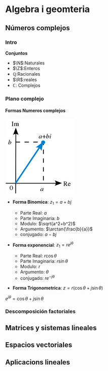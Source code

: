 # Algebra i geomteria

## Números complejos

### Intro

**Conjuntos**

- $\N$:Naturales
- $\Z$:Enteros
- $\mathbb{Q}$:Racionales
- $\R$:reales
- $\mathbb{C}$: Complejos

### Plano complejo

#### Formas Numeros complejos

![Plano complejo](Imagenes/AG/Complex_number_illustration.svg.png)

- **Forma Binomica**: $z_1=a+bj$
  - Parte Real: $a$
  - Parte Imaginaria: $b$
  - Modulo: $\sqrt{a^2+b^2}$
  - Argumento: $\arctan{\frac{b}{a}}$
  - conjugado: $a-bj$
- **Forma exponencial**: $z_1=re^{j \theta}$

  - Parte Real: $r\cos{\theta}$
  - Parte Imaginaria: $r\sin{\theta}$
  - Modulo: $r$
  - Argumento: $\theta$
  - conjugado: $re^{-j\theta}$

- **Forma Trigonometrica**:
  $z=r(\cos{\theta}+j\sin{\theta})$
  

$e^{j\theta} = \cos{\theta}+j\sin{\theta}$

### Descomposición factoriales

## Matrices y sistemas lineales

## Espacios vectoriales

## Aplicacions lineales
